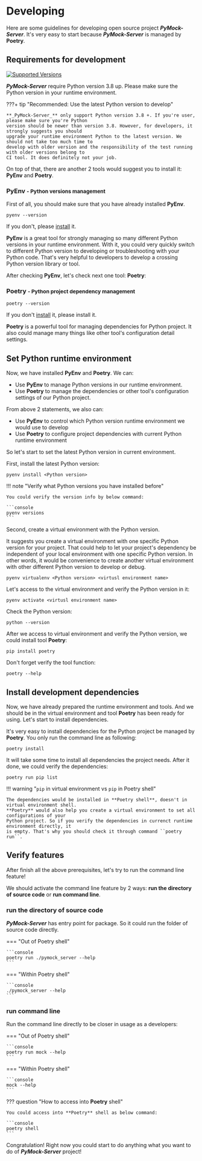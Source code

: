 # Developing

Here are some guidelines for developing open source project **_PyMock-Server_**. It's very easy to start because **_PyMock-Server_**
is managed by **Poetry**.


## Requirements for development

[![Supported Versions](https://img.shields.io/pypi/pyversions/PyMock-Server.svg?logo=python&logoColor=FBE072)](https://pypi.org/project/PyMock-Server)

**_PyMock-Server_** require Python version 3.8 up. Please make sure the Python version in your runtime environment.

???+ tip "Recommended: Use the latest Python version to develop"

    **_PyMock-Server_** only support Python version 3.8 +. If you're user, please make sure you're Python
    version should be newer than version 3.8. However, for developers, it strongly suggests you should
    upgrade your runtime environment Python to the latest version. We should not take too much time to
    develop with older version and the responsibility of the test running with older versions belong to
    CI tool. It does definitely not your job.

On top of that, there are another 2 tools would suggest you to install it: **PyEnv** and **Poetry**.

### **PyEnv** <small> - Python versions management </small>

First of all, you should make sure that you have already installed **PyEnv**.

```console
pyenv --version
```

If you don't, please [install](https://github.com/pyenv/pyenv#installation) it.

**PyEnv** is a great tool for strongly managing so many different Python versions in your runtime environment. With it, you
could very quickly switch to different Python version to developing or troubleshooting with your Python code. That's very
helpful to developers to develop a crossing Python version library or tool.

After checking **PyEnv**, let's check next one tool: **Poetry**:

### **Poetry** <small> - Python project dependency management </small>

```console
poetry --version
```

If you don't [install](https://python-poetry.org/docs/#installation) it, please install it.

**Poetry** is a powerful tool for managing dependencies for Python project. It also could manage many things like other tool's
configuration detail settings.

## Set Python runtime environment

Now, we have installed **PyEnv** and **Poetry**. We can:

* Use **PyEnv** to manage Python versions in our runtime environment.
* Use **Poetry** to manage the dependencies or other tool's configuration settings of our Python project.

From above 2 statements, we also can:

* Use **PyEnv** to control which Python version runtime environment we would use to develop
* Use **Poetry** to configure project dependencies with current Python runtime environment

So let's start to set the latest Python version in current environment.

First, install the latest Python version:

```console
pyenv install <Python version>
```

!!! note "Verify what Python versions you have installed before"

    You could verify the version info by below command:

    ```console
    pyenv versions
    ```

Second, create a virtual environment with the Python version.

It suggests you create a virtual environment with one specific Python version for your project. That could help to let your
project's dependency be independent of your local environment with one specific Python version. In other words, it would be
convenience to create another virtual environment with other different Python version to develop or debug.

```console
pyenv virtualenv <Python version> <virtusl environment name>
```

Let's access to the virtual environment and verify the Python version in it:

```console
pyenv activate <virtusl environment name>
```

Check the Python version:

```console
python --version
```

After we access to virtual environment and verify the Python version, we could install tool **Poetry**:

```console
pip install poetry
```

Don't forget verify the tool function:

```console
poetry --help
```


## Install development dependencies

Now, we have already prepared the runtime environment and tools. And we should be in the virtual environment and tool **Poetry**
has been ready for using. Let's start to install dependencies.

It's very easy to install dependencies for the Python project be managed by **Poetry**. You only run the command line as
following:

```console
poetry install
```

It will take some time to install all dependencies the project needs. After it done, we could verify the dependencies:

```console
poetry run pip list
```

!!! warning "``pip`` in virtual environment vs ``pip`` in Poetry shell"

    The dependencies would be installed in **Poetry shell**, doesn't in virtual environment shell.
    **Poetry** would also help you create a virtual environment to set all configurations of your
    Python project. So if you verify the dependencies in currenct runtime environment directly, it
    is empty. That's why you should check it through command ``poetry run``.


## Verify features

After finish all the above prerequisites, let's try to run the command line feature!

We should activate the command line feature by 2 ways: **run the directory of source code** or **run command line**.

### run the directory of source code

**_PyMock-Server_** has entry point for package. So it could run the folder of source code directly.

=== "Out of Poetry shell"
    
    ```console
    poetry run ./pymock_server --help
    ```

=== "Within Poetry shell"
    
    ```console
    ./pymock_server --help
    ```

### run command line

Run the command line directly to be closer in usage as a developers:

=== "Out of Poetry shell"
    
    ```console
    poetry run mock --help
    ```

=== "Within Poetry shell"
    
    ```console
    mock --help
    ```

??? question "How to access into **Poetry** shell"

    You could access into **Poetry** shell as below command:

    ```console
    poetry shell
    ```

Congratulation! Right now you could start to do anything what you want to do of **_PyMock-Server_** project!
